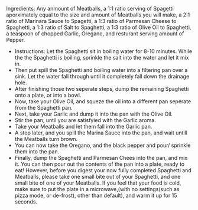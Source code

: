 Ingredients: Any anmount of Meatballs, a 1:1 ratio serving of Spagetti aporximately equal to the size and amount of Meatballs you will make, a 2:1 ratio of Marinara Sauce to Spagetti, a 1:3 ratio of Parmesan Cheese to Spaghetti, a 1:3 ratio of Salt to Spaghetti, a 1:3 ratio of Olive Oil to Spaghetti, a teaspoon of chopped Garlic, Oregano, and resturant serving amount of Pepper.
  
- Instructions: Let the Spaghetti sit in boiling water for 8-10 minutes. While the the Spaghetti is boiling, sprinkle the salt into the water and let it mix in.
- Then put spill the Spaghetti and boiling water into a filtering pan over a sink. Let the water fall through until it completely fall down the drainage hole.
- After finishing those two seperate steps, dump the remaining Spaghetti onto a plate, or into a bowl.
- Now, take your Olive Oil, and squeze the oil into a different pan seperate from the Spaghetti pan.
- Next, take your Garlic and dump it into the pan with the Olive Oil.
- Stir the pan, until you are satisfyied with the Garlic aroma.
- Take your Meatballs and let them fall into the Garlic pan.
- A step later, and you spill the Marina Sauce into the pan, and wait untill the Meatballs turn brown.
- You can now take the Oregano, and the black pepper and pour/ sprinkle them into the pan.
- Finally, dump the Spaghetti and Parmesan Chees into the pan, and mix it. You can then pour out the contents of the pan into a plate, ready to eat! However, before you digest your now fully completed Spaghetti and Meatballs, please take one small bite out of your Spaghetti, and one small bite of one of your Meatballs. If you feel that your food is cold, make sure to put the plate in a microwave,(with no settings(such as pizza mode, or de-frost), other than default), and warm it up for 15 seconds.
